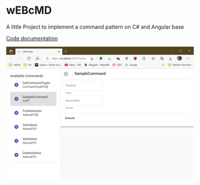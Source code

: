 # wEBcMD

A little Project to implement a command pattern on C# and Angular base

[Code documentation](./wEBcMD/README.md)

![picture 1](images/deeb8e73f61157856013a8a751fb5613b08b8468cfc8f49f977cdc916c35437e.png)